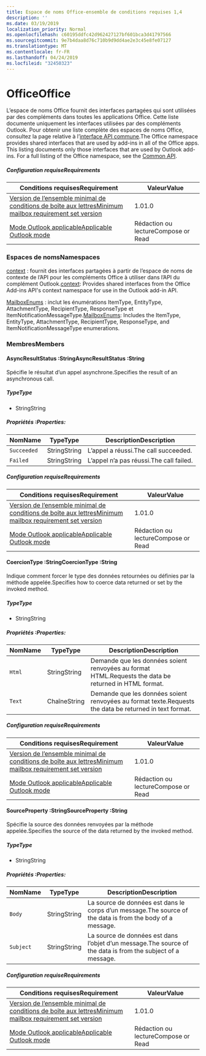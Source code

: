 ```yaml
---
title: Espace de noms Office-ensemble de conditions requises 1,4
description: ''
ms.date: 03/19/2019
localization_priority: Normal
ms.openlocfilehash: c60195ddfc42d962427127bf601bca3d41797566
ms.sourcegitcommit: 9e7b4daa8d76c710b9d9dd4ae2e3c45e8fe07127
ms.translationtype: MT
ms.contentlocale: fr-FR
ms.lasthandoff: 04/24/2019
ms.locfileid: "32450323"
---
```

# <a name="office"></a><span data-ttu-id="f7bab-102">Office</span><span class="sxs-lookup"><span data-stu-id="f7bab-102">Office</span></span>

<span data-ttu-id="f7bab-p101">L’espace de noms Office fournit des interfaces partagées qui sont utilisées par des compléments dans toutes les applications Office. Cette liste documente uniquement les interfaces utilisées par des compléments Outlook. Pour obtenir une liste complète des espaces de noms Office, consultez la page relative à l’[interface API commune](/javascript/api/office).</span><span class="sxs-lookup"><span data-stu-id="f7bab-p101">The Office namespace provides shared interfaces that are used by add-ins in all of the Office apps. This listing documents only those interfaces that are used by Outlook add-ins. For a full listing of the Office namespace, see the [Common API](/javascript/api/office).</span></span>

##### <a name="requirements"></a><span data-ttu-id="f7bab-105">Configuration requise</span><span class="sxs-lookup"><span data-stu-id="f7bab-105">Requirements</span></span>

|<span data-ttu-id="f7bab-106">Conditions requises</span><span class="sxs-lookup"><span data-stu-id="f7bab-106">Requirement</span></span>| <span data-ttu-id="f7bab-107">Valeur</span><span class="sxs-lookup"><span data-stu-id="f7bab-107">Value</span></span>|
|---|---|
|[<span data-ttu-id="f7bab-108">Version de l’ensemble minimal de conditions de boîte aux lettres</span><span class="sxs-lookup"><span data-stu-id="f7bab-108">Minimum mailbox requirement set version</span></span>](/office/dev/add-ins/reference/requirement-sets/outlook-api-requirement-sets)| <span data-ttu-id="f7bab-109">1.0</span><span class="sxs-lookup"><span data-stu-id="f7bab-109">1.0</span></span>|
|[<span data-ttu-id="f7bab-110">Mode Outlook applicable</span><span class="sxs-lookup"><span data-stu-id="f7bab-110">Applicable Outlook mode</span></span>](/outlook/add-ins/#extension-points)| <span data-ttu-id="f7bab-111">Rédaction ou lecture</span><span class="sxs-lookup"><span data-stu-id="f7bab-111">Compose or Read</span></span>|

### <a name="namespaces"></a><span data-ttu-id="f7bab-112">Espaces de noms</span><span class="sxs-lookup"><span data-stu-id="f7bab-112">Namespaces</span></span>

<span data-ttu-id="f7bab-113">[context](Office.context.md) : fournit des interfaces partagées à partir de l’espace de noms de contexte de l’API pour les compléments Office à utiliser dans l’API du complément Outlook.</span><span class="sxs-lookup"><span data-stu-id="f7bab-113">[context](Office.context.md): Provides shared interfaces from the Office Add-ins API's context namespace for use in the Outlook add-in API.</span></span>

<span data-ttu-id="f7bab-114">[MailboxEnums](/javascript/api/outlook_1_4/office.mailboxenums.attachmenttype) : inclut les énumérations ItemType, EntityType, AttachmentType, RecipientType, ResponseType et ItemNotificationMessageType.</span><span class="sxs-lookup"><span data-stu-id="f7bab-114">[MailboxEnums](/javascript/api/outlook_1_4/office.mailboxenums.attachmenttype): Includes the ItemType, EntityType, AttachmentType, RecipientType, ResponseType, and ItemNotificationMessageType enumerations.</span></span>

### <a name="members"></a><span data-ttu-id="f7bab-115">Membres</span><span class="sxs-lookup"><span data-stu-id="f7bab-115">Members</span></span>

####  <a name="asyncresultstatus-string"></a><span data-ttu-id="f7bab-116">AsyncResultStatus :String</span><span class="sxs-lookup"><span data-stu-id="f7bab-116">AsyncResultStatus :String</span></span>

<span data-ttu-id="f7bab-117">Spécifie le résultat d’un appel asynchrone.</span><span class="sxs-lookup"><span data-stu-id="f7bab-117">Specifies the result of an asynchronous call.</span></span>

##### <a name="type"></a><span data-ttu-id="f7bab-118">Type</span><span class="sxs-lookup"><span data-stu-id="f7bab-118">Type</span></span>

*   <span data-ttu-id="f7bab-119">String</span><span class="sxs-lookup"><span data-stu-id="f7bab-119">String</span></span>

##### <a name="properties"></a><span data-ttu-id="f7bab-120">Propriétés :</span><span class="sxs-lookup"><span data-stu-id="f7bab-120">Properties:</span></span>

|<span data-ttu-id="f7bab-121">Nom</span><span class="sxs-lookup"><span data-stu-id="f7bab-121">Name</span></span>| <span data-ttu-id="f7bab-122">Type</span><span class="sxs-lookup"><span data-stu-id="f7bab-122">Type</span></span>| <span data-ttu-id="f7bab-123">Description</span><span class="sxs-lookup"><span data-stu-id="f7bab-123">Description</span></span>|
|---|---|---|
|`Succeeded`| <span data-ttu-id="f7bab-124">String</span><span class="sxs-lookup"><span data-stu-id="f7bab-124">String</span></span>|<span data-ttu-id="f7bab-125">L’appel a réussi.</span><span class="sxs-lookup"><span data-stu-id="f7bab-125">The call succeeded.</span></span>|
|`Failed`| <span data-ttu-id="f7bab-126">String</span><span class="sxs-lookup"><span data-stu-id="f7bab-126">String</span></span>|<span data-ttu-id="f7bab-127">L’appel n’a pas réussi.</span><span class="sxs-lookup"><span data-stu-id="f7bab-127">The call failed.</span></span>|

##### <a name="requirements"></a><span data-ttu-id="f7bab-128">Configuration requise</span><span class="sxs-lookup"><span data-stu-id="f7bab-128">Requirements</span></span>

|<span data-ttu-id="f7bab-129">Conditions requises</span><span class="sxs-lookup"><span data-stu-id="f7bab-129">Requirement</span></span>| <span data-ttu-id="f7bab-130">Valeur</span><span class="sxs-lookup"><span data-stu-id="f7bab-130">Value</span></span>|
|---|---|
|[<span data-ttu-id="f7bab-131">Version de l’ensemble minimal de conditions de boîte aux lettres</span><span class="sxs-lookup"><span data-stu-id="f7bab-131">Minimum mailbox requirement set version</span></span>](/office/dev/add-ins/reference/requirement-sets/outlook-api-requirement-sets)| <span data-ttu-id="f7bab-132">1.0</span><span class="sxs-lookup"><span data-stu-id="f7bab-132">1.0</span></span>|
|[<span data-ttu-id="f7bab-133">Mode Outlook applicable</span><span class="sxs-lookup"><span data-stu-id="f7bab-133">Applicable Outlook mode</span></span>](/outlook/add-ins/#extension-points)| <span data-ttu-id="f7bab-134">Rédaction ou lecture</span><span class="sxs-lookup"><span data-stu-id="f7bab-134">Compose or Read</span></span>|

####  <a name="coerciontype-string"></a><span data-ttu-id="f7bab-135">CoercionType :String</span><span class="sxs-lookup"><span data-stu-id="f7bab-135">CoercionType :String</span></span>

<span data-ttu-id="f7bab-136">Indique comment forcer le type des données retournées ou définies par la méthode appelée.</span><span class="sxs-lookup"><span data-stu-id="f7bab-136">Specifies how to coerce data returned or set by the invoked method.</span></span>

##### <a name="type"></a><span data-ttu-id="f7bab-137">Type</span><span class="sxs-lookup"><span data-stu-id="f7bab-137">Type</span></span>

*   <span data-ttu-id="f7bab-138">String</span><span class="sxs-lookup"><span data-stu-id="f7bab-138">String</span></span>

##### <a name="properties"></a><span data-ttu-id="f7bab-139">Propriétés :</span><span class="sxs-lookup"><span data-stu-id="f7bab-139">Properties:</span></span>

|<span data-ttu-id="f7bab-140">Nom</span><span class="sxs-lookup"><span data-stu-id="f7bab-140">Name</span></span>| <span data-ttu-id="f7bab-141">Type</span><span class="sxs-lookup"><span data-stu-id="f7bab-141">Type</span></span>| <span data-ttu-id="f7bab-142">Description</span><span class="sxs-lookup"><span data-stu-id="f7bab-142">Description</span></span>|
|---|---|---|
|`Html`| <span data-ttu-id="f7bab-143">String</span><span class="sxs-lookup"><span data-stu-id="f7bab-143">String</span></span>|<span data-ttu-id="f7bab-144">Demande que les données soient renvoyées au format HTML.</span><span class="sxs-lookup"><span data-stu-id="f7bab-144">Requests the data be returned in HTML format.</span></span>|
|`Text`| <span data-ttu-id="f7bab-145">Chaîne</span><span class="sxs-lookup"><span data-stu-id="f7bab-145">String</span></span>|<span data-ttu-id="f7bab-146">Demande que les données soient renvoyées au format texte.</span><span class="sxs-lookup"><span data-stu-id="f7bab-146">Requests the data be returned in text format.</span></span>|

##### <a name="requirements"></a><span data-ttu-id="f7bab-147">Configuration requise</span><span class="sxs-lookup"><span data-stu-id="f7bab-147">Requirements</span></span>

|<span data-ttu-id="f7bab-148">Conditions requises</span><span class="sxs-lookup"><span data-stu-id="f7bab-148">Requirement</span></span>| <span data-ttu-id="f7bab-149">Valeur</span><span class="sxs-lookup"><span data-stu-id="f7bab-149">Value</span></span>|
|---|---|
|[<span data-ttu-id="f7bab-150">Version de l’ensemble minimal de conditions de boîte aux lettres</span><span class="sxs-lookup"><span data-stu-id="f7bab-150">Minimum mailbox requirement set version</span></span>](/office/dev/add-ins/reference/requirement-sets/outlook-api-requirement-sets)| <span data-ttu-id="f7bab-151">1.0</span><span class="sxs-lookup"><span data-stu-id="f7bab-151">1.0</span></span>|
|[<span data-ttu-id="f7bab-152">Mode Outlook applicable</span><span class="sxs-lookup"><span data-stu-id="f7bab-152">Applicable Outlook mode</span></span>](/outlook/add-ins/#extension-points)| <span data-ttu-id="f7bab-153">Rédaction ou lecture</span><span class="sxs-lookup"><span data-stu-id="f7bab-153">Compose or Read</span></span>|

####  <a name="sourceproperty-string"></a><span data-ttu-id="f7bab-154">SourceProperty :String</span><span class="sxs-lookup"><span data-stu-id="f7bab-154">SourceProperty :String</span></span>

<span data-ttu-id="f7bab-155">Spécifie la source des données renvoyées par la méthode appelée.</span><span class="sxs-lookup"><span data-stu-id="f7bab-155">Specifies the source of the data returned by the invoked method.</span></span>

##### <a name="type"></a><span data-ttu-id="f7bab-156">Type</span><span class="sxs-lookup"><span data-stu-id="f7bab-156">Type</span></span>

*   <span data-ttu-id="f7bab-157">String</span><span class="sxs-lookup"><span data-stu-id="f7bab-157">String</span></span>

##### <a name="properties"></a><span data-ttu-id="f7bab-158">Propriétés :</span><span class="sxs-lookup"><span data-stu-id="f7bab-158">Properties:</span></span>

|<span data-ttu-id="f7bab-159">Nom</span><span class="sxs-lookup"><span data-stu-id="f7bab-159">Name</span></span>| <span data-ttu-id="f7bab-160">Type</span><span class="sxs-lookup"><span data-stu-id="f7bab-160">Type</span></span>| <span data-ttu-id="f7bab-161">Description</span><span class="sxs-lookup"><span data-stu-id="f7bab-161">Description</span></span>|
|---|---|---|
|`Body`| <span data-ttu-id="f7bab-162">String</span><span class="sxs-lookup"><span data-stu-id="f7bab-162">String</span></span>|<span data-ttu-id="f7bab-163">La source de données est dans le corps d’un message.</span><span class="sxs-lookup"><span data-stu-id="f7bab-163">The source of the data is from the body of a message.</span></span>|
|`Subject`| <span data-ttu-id="f7bab-164">String</span><span class="sxs-lookup"><span data-stu-id="f7bab-164">String</span></span>|<span data-ttu-id="f7bab-165">La source de données est dans l’objet d’un message.</span><span class="sxs-lookup"><span data-stu-id="f7bab-165">The source of the data is from the subject of a message.</span></span>|

##### <a name="requirements"></a><span data-ttu-id="f7bab-166">Configuration requise</span><span class="sxs-lookup"><span data-stu-id="f7bab-166">Requirements</span></span>

|<span data-ttu-id="f7bab-167">Conditions requises</span><span class="sxs-lookup"><span data-stu-id="f7bab-167">Requirement</span></span>| <span data-ttu-id="f7bab-168">Valeur</span><span class="sxs-lookup"><span data-stu-id="f7bab-168">Value</span></span>|
|---|---|
|[<span data-ttu-id="f7bab-169">Version de l’ensemble minimal de conditions de boîte aux lettres</span><span class="sxs-lookup"><span data-stu-id="f7bab-169">Minimum mailbox requirement set version</span></span>](/office/dev/add-ins/reference/requirement-sets/outlook-api-requirement-sets)| <span data-ttu-id="f7bab-170">1.0</span><span class="sxs-lookup"><span data-stu-id="f7bab-170">1.0</span></span>|
|[<span data-ttu-id="f7bab-171">Mode Outlook applicable</span><span class="sxs-lookup"><span data-stu-id="f7bab-171">Applicable Outlook mode</span></span>](/outlook/add-ins/#extension-points)| <span data-ttu-id="f7bab-172">Rédaction ou lecture</span><span class="sxs-lookup"><span data-stu-id="f7bab-172">Compose or Read</span></span>|
